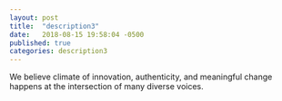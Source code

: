 ```yaml
---
layout: post
title:  "description3"
date:   2018-08-15 19:58:04 -0500
published: true
categories: description3
---
```

We believe climate of innovation, authenticity, and meaningful change happens at the intersection of many diverse voices.
